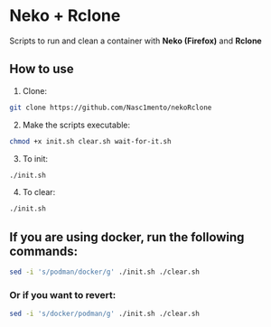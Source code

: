 # Neko + Rclone

Scripts to run and clean a container with **Neko (Firefox)** and **Rclone**

## How to use

1. Clone:
```bash
git clone https://github.com/Nasc1mento/nekoRclone
```
2. Make the scripts executable:
```bash
chmod +x init.sh clear.sh wait-for-it.sh
```

3. To init:
```bash
./init.sh
```
4. To clear:
```bash
./init.sh
```

## If you are using docker, run the following commands:
``` bash
sed -i 's/podman/docker/g' ./init.sh ./clear.sh
```
### Or if you want to revert:
``` bash
sed -i 's/docker/podman/g' ./init.sh ./clear.sh
```
